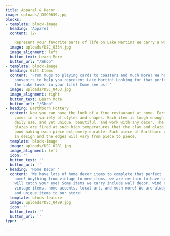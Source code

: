 ```yaml
---
title: Apparel & Decor
image: uploads/_DSC0639.jpg
blocks:
- template: block-image
  heading: 'Apparel '
  content: |2-

    Represent your favorite parts of life on Lake Martin! We carry a wide variety of shirts and hats to fit your style! Additionally, the Lake Martin carries seasonal clothing items to help make your vacationing an everyday experience!
  image: uploads/DSC_0334.jpg
  image_alignment: left
  button_text: Learn More
  button_url: "/Shop"
- template: block-image
  heading: Gift Items
  content: 'From mugs to playing cards to coasters and much more! We have the perfect
    souvenirs to help you represent Lake Martin! Looking for that perfect gift for
    the Lake lover in your life? Come see us! '
  image: uploads/DSC_0453.jpg
  image_alignment: right
  button_text: Learn More
  button_url: "/Shop"
- heading: Earthborn Pottery
  content: Now you can have the look of a fine restaurant at home. Earthborn pottery
    comes in a variety of styles and shapes. Each item is tough enough to withstand
    daily use, and yet unique, beautiful, and work with any décor. The abrasive-resistant
    glazes are fired at such high temperatures that the clay and glaze form an impenetrable
    bond making each piece extremely durable. Each piece of Earthborn pottery is organic
    in design and the edges will vary from piece to piece.
  template: block-image
  image: uploads/DSC_0281.jpg
  image_alignment: left
  icon: ''
  button_text: ''
  button_url: ''
- heading: 'Home Decor '
  content: 'We have lots of home decor items to complete that perfect  style in your
    home! Anything from vintage to new items, we are certain to have something that
    will catch your eye! Some items we carry include wall decor, wind chimes, driftwood,
    vintage items, home accents, local art, and much more! We are always adding new
    and unique items to our store! '
  template: block-feature
  image: uploads/DSC_0489.jpg
  icon: ''
  button_text: ''
  button_url: ''
type: ''

---
```

